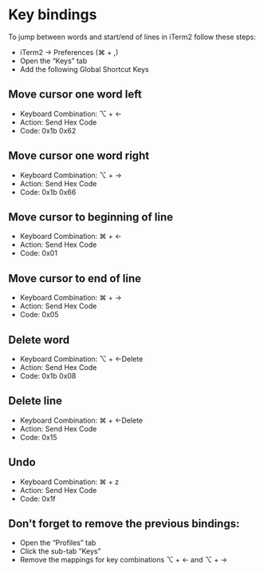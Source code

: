 # Key bindings

To jump between words and start/end of lines in iTerm2 follow these steps:

- iTerm2 -> Preferences (⌘ + ,)
- Open the “Keys” tab
- Add the following Global Shortcut Keys

## Move cursor one word left

- Keyboard Combination: ⌥ + ←
- Action: Send Hex Code
- Code: 0x1b 0x62

## Move cursor one word right

- Keyboard Combination: ⌥ + →
- Action: Send Hex Code
- Code: 0x1b 0x66

## Move cursor to beginning of line

- Keyboard Combination: ⌘ + ←
- Action: Send Hex Code
- Code: 0x01

## Move cursor to end of line

- Keyboard Combination: ⌘ + →
- Action: Send Hex Code
- Code: 0x05

## Delete word

- Keyboard Combination: ⌥ + ←Delete
- Action: Send Hex Code
- Code: 0x1b 0x08

## Delete line

- Keyboard Combination: ⌘ + ←Delete
- Action: Send Hex Code
- Code: 0x15

## Undo

- Keyboard Combination: ⌘ + z
- Action: Send Hex Code
- Code: 0x1f

## Don't forget to remove the previous bindings:

- Open the “Profiles” tab
- Click the sub-tab ”Keys”
- Remove the mappings for key combinations ⌥ + ← and ⌥ + →